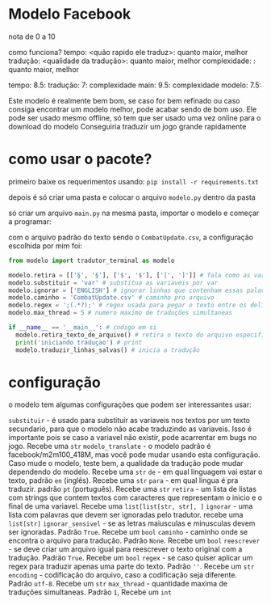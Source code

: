 # Modelo Facebook

nota de 0 a 10

como funciona?
tempo: <quão rapido ele traduz>: quanto maior, melhor
tradução: <qualidade da tradução>: quanto maior, melhor
complexidade: <dificuldade de leitura e escrita do codigo>: quanto maior, melhor

tempo: 8.5:
tradução: 7:
complexidade main: 9.5:
complexidade modelo: 7.5:

Este modelo é realmente bem bom, se caso for bem refinado ou caso consiga encontrar um modelo melhor, pode acabar sendo de bom uso.
Ele pode ser usado mesmo offline, só tem que ser usado uma vez online para o download do modelo
Conseguiria traduzir um jogo grande rapidamente

# como usar o pacote?

primeiro baixe os requerimentos usando: `pip install -r requirements.txt`

depois é só criar uma pasta e colocar o arquivo `modelo.py` dentro da pasta

só criar um arquivo `main.py` na mesma pasta, importar o modelo e começar a programar:

com o arquivo padrão do texto sendo o `CombatUpdate.csv`, a configuração escolhida por mim foi:

```python
from modelo import tradutor_terminal as modelo

modelo.retira = [['§', '§'], ['$', '$'], ['[', ']']] # fala como as variaveis começa e termina para separar
modelo.substituir = 'var' # substitua as variaveis por var
modelo.ignorar = ['ENGLISH'] # ignorar linhas que contenham essas palavras-chave
modelo.caminho = 'CombatUpdate.csv' # caminho pro arquivo
modelo.regex = ';(.*?);' # regex usada para pegar o texto entre os delimitadores
modelo.max_thread = 5 # numero maximo de traduções simultaneas

if __name__ == '__main__': # codigo em si
  modelo.retira_texto_de_arquivo() # retira o texto do arquivo especificado em modelo.caminho
  print('iniciando traduçao') # print
  modelo.traduzir_linhas_salvas() # inicia a tradução
```

# configuração

o modelo tem algumas configurações que podem ser interessantes usar:

`substituir` - é usado para substituir as variaveis nos textos por um texto secundario, para que o modelo não acabe traduzindo as variaveis. Isso é importante pois se caso a variavel não existir, pode acarrentar em bugs no jogo. Recebe uma `str`
`modelo_translate` - o modelo padrão é facebook/m2m100_418M, mas você pode mudar usando esta configuração. Caso mude o modelo, teste bem, a qualidade da tradução pode mudar dependendo do modelo. Recebe uma `str`
`de` - em qual linguagem vai estar o texto, padrão `en` (inglês). Recebe uma `str`
`para` - em qual lingua é pra traduzir. padrão `pt` (português). Recebe uma `str`
`retira` - um lista de listas com strings que contem textos com caracteres que representam o inicio e o final de uma variavel. Recebe uma `list[list[str, str], ]`
`ignorar` - uma lista com palavras que devem ser ignoradas pelo tradutor. recebe uma `list[str]`
`ignorar_sensivel` - se as letras maiusculas e minusculas devem ser ignoradas. Padrão `True`. Recebe um `bool`
`caminho` - caminho onde se encontra o arquivo para tradução. Padrão `None`. Recebe um `bool`
`reescrever` - se deve criar um arquivo igual para reescrever o texto original com a tradução. Padrão `True`. Recebe um `bool`
`regex` - se caso quiser aplicar um regex para traduzir apenas uma parte do texto. Padrão `''`. Recebe um `str`
`encoding` - codificação do arquivo, caso a codificação seja diferente. Padrão `utf-8`. Recebe um `str`
`max_thread` - quantidade maxima de traduções simultaneas. Padrão `1`, Recebe um `int`